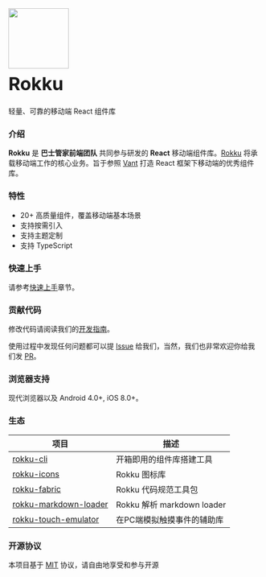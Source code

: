 <div class="card">
  <div class="rokku-doc-intro">
    <img class="rokku-doc-intro__logo" style="width: 120px; height: 120px;" src="http://www.rokku.icu/image/logo.png">
    <h2 style="margin: 0; font-size: 36px; line-height: 60px;">Rokku</h2>
    <p>轻量、可靠的移动端 React 组件库</p>
  </div>
</div>

### 介绍

**Rokku** 是 **巴士管家前端团队** 共同参与研发的 **React** 移动端组件库。[Rokku]() 将承载移动端工作的核心业务。旨于参照 [Vant](https://vant-contrib.gitee.io/vant) 打造 React 框架下移动端的优秀组件库。

### 特性

- 20+ 高质量组件，覆盖移动端基本场景
- 支持按需引入
- 支持主题定制
- 支持 TypeScript

### 快速上手

请参考[快速上手](#/zh-CN/quickstart)章节。

### 贡献代码

修改代码请阅读我们的[开发指南](#/zh-CN/contribution)。

使用过程中发现任何问题都可以提 [Issue](https://github.com/youzan/vant/issues) 给我们，当然，我们也非常欢迎你给我们发 [PR](https://github.com/youzan/vant/pulls)。

### 浏览器支持

现代浏览器以及 Android 4.0+, iOS 8.0+。

### 生态

| 项目 | 描述 |
| --- | --- |
| [rokku-cli](https://github.com/Hyattria/rokku/tree/main/packages/rokku-cli) | 开箱即用的组件库搭建工具 |
| [rokku-icons](https://github.com/Hyattria/rokku/tree/main/packages/rokku-icons) | Rokku 图标库 |
| [rokku-fabric](https://github.com/Hyattria/rokku/tree/main/packages/rokku-fabric) | Rokku 代码规范工具包 |
| [rokku-markdown-loader](https://github.com/Hyattria/rokku/tree/main/packages/rokku-markdown-loader) | Rokku 解析 markdown loader |
| [rokku-touch-emulator](https://github.com/Hyattria/rokku/tree/main/packages/rokku-touch-emulator) | 在PC端模拟触摸事件的辅助库 |


### 开源协议

本项目基于 [MIT](https://zh.wikipedia.org/wiki/MIT%E8%A8%B1%E5%8F%AF%E8%AD%89) 协议，请自由地享受和参与开源
